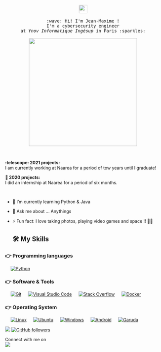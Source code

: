 


<!--
### Hi i am Jean-Maxime 👋
**T412T/T412T** is a ✨ _special_ ✨ repository because its `README.md` (this file) appears on your GitHub profile.

Here are some ideas to get you started:

- 🔭 I’m currently working on ...
- 🌱 I’m currently learning ...
- 👯 I’m looking to collaborate on ...
- 🤔 I’m looking for help with ...
- 💬 Ask me about ...
- 📫 How to reach me: ...
- 😄 Pronouns: ...
- ⚡ Fun fact: ...
-->


<p align="center">
  <img src="https://d1csarkz8obe9u.cloudfront.net/posterpreviews/france-flag-template-design-5ec2fe80aa53cdbf5f8d6db13e509ce8_screen.jpg?ts=1594238601" width="27px">
  <br><br>
  <samp>
    :wave: Hi! I'm Jean-Maxime ! 
    <br>I'm a cybersecurity engineer
    <br>at <em>Ynov Informatique Ingésup</em> in Paris :sparkles:<br><br>
    <img src="https://c.tenor.com/UGOuQMZHsf8AAAAC/mars-planet.gif" width="350px" align="center">
  </samp>
</p>

<br>

<p>
  <b>:telescope: 2021 projects:</b><br>
I am currently working at Naarea for a period of tow years until I graduate!

<b>:telescope: 2020 projects:</b><br>
I did an internship at Naarea for a period of six months. 

</p>
<br>
<p>
  
- 🌱 I’m currently learning Python & Java
  
- 💬 Ask me about ... Anythings
  
- ⚡ Fun fact: I love taking photos, playing video games and space !! 👨‍🚀


  ## 🛠️ My Skills

### 👉 Programming languages

<p> 
  &emsp;
  <a href="https://python.org/">
    <img alt="Python" src="https://img.shields.io/badge/Python-FFD43B?style=for-the-badge&logo=python&logoColor=darkgreen"/>
  </a>
  <!--
&emsp;
  <a href="https://www.java.com/en/">
    <img alt="Java" src="https://img.shields.io/badge/Java-ED8B00?style=for-the-badge&logo=java&logoColor=white"/>
  </a>
-->

</p>

 ### 👉 Software & Tools
 
<p>
  
    
  &emsp;
    <a href="#"><img alt="Git" src="https://img.shields.io/badge/Git-F05032?style=for-the-badge&logo=git&logoColor=white"></a>
  &emsp;
    <a href="#"><img alt="Visual Studio Code" src="https://img.shields.io/badge/Visual_Studio_Code-0078D4?style=for-the-badge&logo=visual%20studio%20code&logoColor=white"></a>
  &emsp;
    <a href="#"><img alt="Stack Overflow" src="https://img.shields.io/badge/Stack_Overflow-FE7A16?style=for-the-badge&logo=stack-overflow&logoColor=white"></a>
    &emsp;
    <a href="#"><img alt="Docker" src="https://img.shields.io/badge/Docker-2CA5E0?style=for-the-badge&logo=docker&logoColor=white"></a>
     &emsp;
    
    
    
</p>

 ### 👉  Operating System 
 
 <p>
  
  &emsp;
    <a href="#"><img alt="Linux" src="https://img.shields.io/badge/Linux-FCC624?style=for-the-badge&logo=linux&logoColor=black"></a>
    &emsp;
    <a href="#"><img alt="Ubuntu" src="https://img.shields.io/badge/Ubuntu-E95420?style=for-the-badge&logo=ubuntu&logoColor=white"></a>
    &emsp;
     <a href="#"><img alt="Windows" src="https://img.shields.io/badge/Windows-0078D6?style=for-the-badge&logo=windows&logoColor=white"></a>
    &emsp;
     <a href="#"><img alt="Android" src="https://img.shields.io/badge/Android-3DDC84?style=for-the-badge&logo=android&logoColor=white"></a>
    &emsp;
  <a href="#"><img alt="Garuda" src="https://img.shields.io/badge/Garuda-FF6C37?style=for-the-badge&logo=Postman&logoColor=white"></a>
    &emsp;
  
  
  <img src="https://profile-counter.glitch.me/T412T/count.svg">  [![GitHub followers](https://img.shields.io/github/followers/T412T.svg?style=social&label=Followers)](https://github.com/T412T?tab=followers)



<p>Connect with me on
<br>
<a target="_blank" href="https://www.linkedin.com/in/jean-maxime-alexandre/"><img src="https://img.shields.io/badge/-LinkedIn-0077B5?style=for-the-badge&logo=Linkedin&logoColor=white"></img></a>
&emsp;
